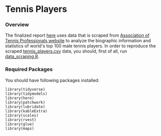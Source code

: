 # Tennis Players 

### Overview

The finalized report [here](./tennisplayers.md) uses data that is scraped from [Association of Tennis Professionals website](https://www.atptour.com/) to analyze the biographic information and statistics of world's top 100 male tennis players. In order to reproduce the scraped [tennis_players.csv](./tennis_players.csv) data, you should, first of all, run [data_scraping.R](./data_scraping.R).  

### Required Packages 

You should have following packages installed: 

```
library(tidyverse)
library(tidymodels)
library(here)
library(patchwork)
library(lubridate)
library(kableExtra)
library(scales)
library(rvest)
library(glue)
library(maps)
```
